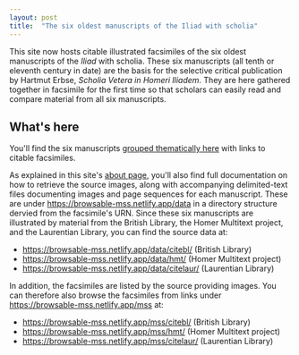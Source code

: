```yaml
---
layout: post
title:  "The six oldest manuscripts of the Iliad with scholia"
---
```



This site now hosts citable illustrated facsimiles of the six oldest manuscripts of the *Iliad* with scholia.  These six manuscripts (all tenth or eleventh century in date) are the basis for the selective critical publication by Hartmut Erbse, *Scholia Vetera in Homeri Iliadem*.  They are here gathered together in facsimile for the first time so that scholars can easily read and compare material from all six manuscripts.


## What's here

You'll find the six manuscripts [grouped thematically here](https://browsable-mss.netlify.app/mss/projects/hmt/) with links to citable facsimiles.

As explained in this site's [about page](https://browsable-mss.netlify.app/about.html), you'll also find full documentation on how to retrieve the source images, along with accompanying delimited-text files documenting images and page sequences for each manuscript.  These are under <https://browsable-mss.netlify.app/data> in a directory structure dervied from the facsimile's URN. Since these six manuscripts are illustrated by material from the British Library, the Homer Multitext project, and the Laurentian Library, you can find the source data at:

- <https://browsable-mss.netlify.app/data/citebl/> (British Library)
- <https://browsable-mss.netlify.app/data/hmt/>  (Homer Multitext project)
- <https://browsable-mss.netlify.app/data/citelaur/> (Laurentian Library)


In addition, the facsimiles are listed by the source providing images.  You can therefore also browse the facsimiles from links under <https://browsable-mss.netlify.app/mss> at:

- <https://browsable-mss.netlify.app/mss/citebl/> (British Library)
- <https://browsable-mss.netlify.app/mss/hmt/>  (Homer Multitext project)
- <https://browsable-mss.netlify.app/mss/citelaur/> (Laurentian Library)
